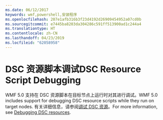 ```yaml
---
ms.date: 06/12/2017
keywords: wmf,powershell,安装程序
ms.openlocfilehash: 207e1afb316b3f23d4192d26909454952a07cd0b
ms.sourcegitcommit: e7445ba8203da304286c591ff513900ad1c244a4
ms.translationtype: HT
ms.contentlocale: zh-CN
ms.lasthandoff: 04/23/2019
ms.locfileid: "62058958"
---
```

# <a name="dsc-resource-script-debugging"></a><span data-ttu-id="191cb-102">DSC 资源脚本调试</span><span class="sxs-lookup"><span data-stu-id="191cb-102">DSC Resource Script Debugging</span></span>

<span data-ttu-id="191cb-103">WMF 5.0 支持在 DSC 资源脚本在目标节点上运行时对其进行调试。</span><span class="sxs-lookup"><span data-stu-id="191cb-103">WMF 5.0 includes support for debugging DSC resource scripts while they run on target nodes.</span></span>
<span data-ttu-id="191cb-104">有关详细信息，请参阅[调试 DSC 资源](https://msdn.microsoft.com/powershell/dsc/debugresource)。</span><span class="sxs-lookup"><span data-stu-id="191cb-104">For more information, see [Debugging DSC resources](https://msdn.microsoft.com/powershell/dsc/debugresource).</span></span>
